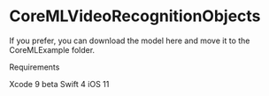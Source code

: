 # CoreMLVideoRecognitionObjects
If you prefer, you can download the model here and move it to the CoreMLExample folder.

Requirements

Xcode 9 beta
Swift 4
iOS 11
